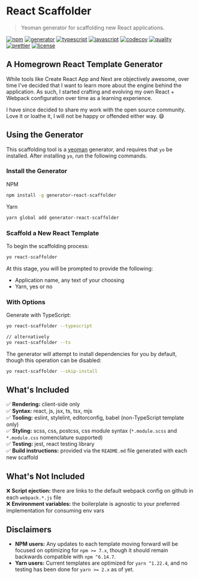# React Scaffolder

> Yeoman generator for scaffolding new React applications.

[![npm](https://img.shields.io/npm/v/generator-react-scaffolder.svg)](https://www.npmjs.com/package/generator-react-scaffolder)
[![generator](https://github.com/dzervoudakes/react-scaffolder/workflows/Generator/badge.svg)](https://github.com/dzervoudakes/react-scaffolder/actions)
[![typescript](https://github.com/dzervoudakes/react-scaffolder/workflows/TypeScript%20Template/badge.svg)](https://github.com/dzervoudakes/react-scaffolder/actions)
[![javascript](https://github.com/dzervoudakes/react-scaffolder/workflows/JavaScript%20Template/badge.svg)](https://github.com/dzervoudakes/react-scaffolder/actions)
[![codecov](https://codecov.io/gh/dzervoudakes/react-scaffolder/branch/main/graph/badge.svg)](https://codecov.io/gh/dzervoudakes/react-scaffolder)
[![quality](https://api.codacy.com/project/badge/Grade/fb10dc613e7f45e9970de8c61e33aee0)](https://app.codacy.com/gh/dzervoudakes/react-scaffolder?utm_source=github.com&utm_medium=referral&utm_content=dzervoudakes/react-scaffolder&utm_campaign=Badge_Grade)
[![prettier](https://img.shields.io/badge/code_style-prettier-ff69b4.svg)](https://prettier.io/)
[![license](https://img.shields.io/badge/License-MIT-green.svg)](https://github.com/dzervoudakes/react-scaffolder/blob/main/LICENSE)

## A Homegrown React Template Generator

While tools like Create React App and Next are objectively awesome, over time I've decided that I want to learn more about the engine behind the application. As such, I started crafting and evolving my own React + Webpack configuration over time as a learning experience.

I have since decided to share my work with the open source community. Love it or loathe it, I will not be happy or offended either way. 😄

## Using the Generator

This scaffolding tool is a [yeoman](https://yeoman.io/) generator, and requires that `yo` be installed. After installing `yo`, run the following commands.

### Install the Generator

NPM

```sh
npm install -g generator-react-scaffolder
```

Yarn

```sh
yarn global add generator-react-scaffolder
```

### Scaffold a New React Template

To begin the scaffolding process:

```sh
yo react-scaffolder
```

At this stage, you will be prompted to provide the following:

- Application name, any text of your choosing
- Yarn, yes or no

### With Options

Generate with TypeScript:

```sh
yo react-scaffolder --typescript

// alternatively
yo react-scaffolder --ts
```

The generator will attempt to install dependencies for you by default, though this operation can be disabled:

```sh
yo react-scaffolder --skip-install
```

## What's Included

✅ **Rendering:** client-side only\
✅ **Syntax:** react, js, jsx, ts, tsx, mjs\
✅ **Tooling:** eslint, stylelint, editorconfig, babel (non-TypeScript template only)\
✅ **Styling:** scss, css, postcss, css module syntax (`*.module.scss` and `*.module.css` nomenclature supported)\
✅ **Testing:** jest, react testing library\
✅ **Build instructions:** provided via the `README.md` file generated with each new scaffold

## What's Not Included

❌ **Script ejection:** there are links to the default webpack config on github in each `webpack.*.js` file\
❌ **Environment variables:** the boilerplate is agnostic to your preferred implementation for consuming env vars

## Disclaimers

- **NPM users:** Any updates to each template moving forward will be focused on optimizing for `npm >= 7.x`, though it should remain backwards compatible with `npm ^6.14.7`.
- **Yarn users:** Current templates are optimized for `yarn ^1.22.4`, and no testing has been done for `yarn >= 2.x` as of yet.
